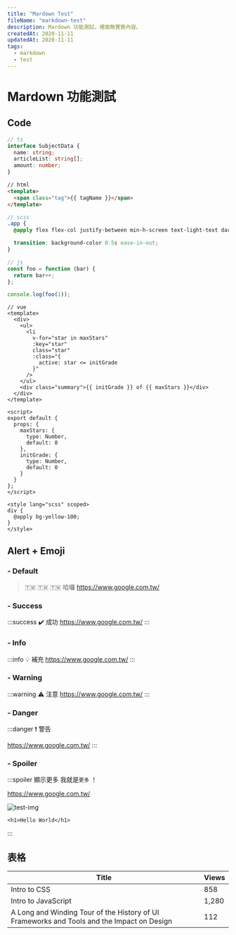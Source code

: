 ```yaml
---
title: "Mardown Test"
fileName: "markdown-test"
description: Mardown 功能測試，裡面無實質內容。
createdAt: 2020-11-11
updatedAt: 2020-11-11
tags:
  - markdown
  - test
---
```


# Mardown 功能測試

## Code

```typescript
// ts
interface SubjectData {
  name: string;
  articleList: string[];
  amount: number;
}
```

```html
// html
<template>
  <span class="tag">{{ tagName }}</span>
</template>
```

```scss
// scss
.app {
  @apply flex flex-col justify-between min-h-screen text-light-text dark:text-dark-text dark:bg-dark-bg;

  transition: background-color 0.5s ease-in-out;
}
```

```javascript
// js
const foo = function (bar) {
  return bar++;
};

console.log(foo(1));
```

```vue
// vue
<template>
  <div>
    <ul>
      <li
        v-for="star in maxStars"
        :key="star"
        class="star"
        :class="{
          active: star <= initGrade
        }"
      />
    </ul>
    <div class="summary">{{ initGrade }} of {{ maxStars }}</div>
  </div>
</template>

<script>
export default {
  props: {
    maxStars: {
      type: Number,
      default: 0
    },
    initGrade: {
      type: Number,
      default: 0
    }
  }
};
</script>

<style lang="scss" scoped>
div {
  @apply bg-yellow-100;
}
</style>
```

## Alert + Emoji

### - Default

> :taiwan: :taiwan: :taiwan: 哈囉
> https://www.google.com.tw/

### - Success

:::success
:heavy_check_mark: 成功
https://www.google.com.tw/
:::

### - Info

:::info
:bulb: 補充
https://www.google.com.tw/
:::

### - Warning

:::warning
:warning: 注意
https://www.google.com.tw/
:::

### - Danger

:::danger
:exclamation: 警告

https://www.google.com.tw/
:::

### - Spoiler

:::spoiler 顯示更多
我就是`更多` ！

https://www.google.com.tw/

<img alt="test-img" title="圖片來源-unsplash" src="https://images.unsplash.com/photo-1494256997604-768d1f608cac?ixlib=rb-1.2.1&ixid=MnwxMjA3fDB8MHxwaG90by1wYWdlfHx8fGVufDB8fHx8&auto=format&fit=crop&w=1858&q=80" />

```html=
<h1>Hello World</h1>
```

:::

## 表格

| Title                                                                                      | Views |
| ------------------------------------------------------------------------------------------ | ----- |
| Intro to CSS                                                                               | 858   |
| Intro to JavaScript                                                                        | 1,280 |
| A Long and Winding Tour of the History of UI Frameworks and Tools and the Impact on Design | 112   |
